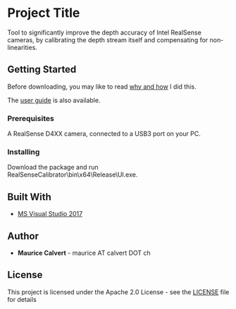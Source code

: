 # Project Title

Tool to significantly improve the depth accuracy of Intel RealSense cameras, by calibrating the depth stream itself and compensating for non-linearities.

## Getting Started

Before downloading, you may like to read [why and how](http://www.calvert.ch/maurice/improving-the-depth-map-accuracy-of-realsense-cameras-by-an-order-of-magnitude "Improving the depth map accuracy of RealSense cameras - by an order of magnitude") I did this.

The [user guide](http://www.calvert.ch/download/realsensecalibrator/index.html) is also available.

### Prerequisites

A RealSense D4XX camera, connected to a USB3 port on your PC.

### Installing

Download the package and run RealSenseCalibrator\bin\x64\Release\UI.exe.

## Built With

* [MS Visual Studio 2017](https://visualstudio.microsoft.com/vs/)

## Author

* **Maurice Calvert** - maurice AT calvert DOT ch

## License

This project is licensed under the Apache 2.0 License - see the [LICENSE](LICENSE) file for details
